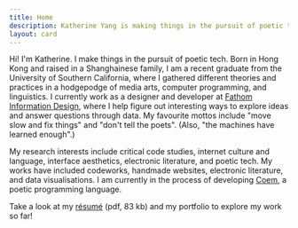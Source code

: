 ```yaml
---
title: Home
description: Katherine Yang is making things in the pursuit of poetic tech.
layout: card
---
```


Hi! I'm Katherine. I make things in the pursuit of poetic tech. Born in Hong Kong and raised in a Shanghainese family, I am a recent graduate from the University of Southern California, where I gathered different theories and practices in a hodgepodge of media arts, computer programming, and linguistics. I currently work as a designer and developer at [Fathom Information Design](https://fathom.info/), where I help figure out interesting ways to explore ideas and answer questions through data. My favourite mottos include "move slow and fix things" and "don't tell the poets". (Also, "the machines have learned enough".)

My research interests include critical code studies, internet culture and language, interface aesthetics, electronic literature, and poetic tech. My works have included codeworks, handmade websites, electronic literature, and data visualisations. I am currently in the process of developing [Coem](https://www.coem-lang.org), a poetic programming language.

Take a look at my [résumé](/resume/yang-katherine-resume-202111.pdf) <span class="fileInfo">(pdf, 83 kb)</span> and my portfolio to explore my work so far!
